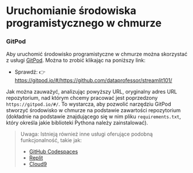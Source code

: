 # Uruchomianie środowiska programistycznego w chmurze

### GitPod
Aby uruchomić środowisko programistyczne w chmurze można skorzystać z usługi [GitPod](https://www.gitpod.io/). Można to zrobić klikając na poniższy link:
- Sprawdź: 👉 https://gitpod.io/#/https://github.com/dataprofessor/streamlit101/

Jak można zauważyć, analizując powyższy URL, oryginalny adres URL repozytorium, nad którym chcemy pracować jest poprzedzony `https://gitpod.io/#/`. To wystarcza, aby pozwolić narzędziu GitPod stworzyć środowisko w chmurze na podstawie zawartości repozytorium (dokładnie na podstawie znajdującego się w nim pliku `requirements.txt`, który określa jakie biblioteki Pythona należy zainstalować).

> Uwaga: Istnieją również inne usługi oferujące podobną funkcjonalność, takie jak:
> - [GitHub Codespaces](https://docs.github.com/en/codespaces/setting-up-your-project-for-codespaces/setting-up-your-python-project-for-codespaces)
> - [Replit](https://replit.com/)
> - [Cloud9](https://aws.amazon.com/cloud9/)
